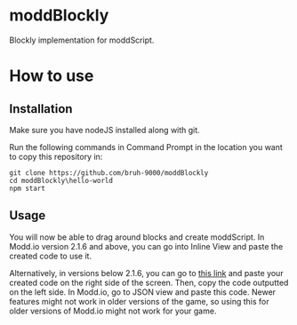# moddBlockly

Blockly implementation for moddScript.

# How to use

## Installation

Make sure you have nodeJS installed along with git.

Run the following commands in Command Prompt in the location you want to copy this repository in:

```
git clone https://github.com/bruh-9000/moddBlockly
cd moddBlockly\hello-world
npm start
```

## Usage

You will now be able to drag around blocks and create moddScript. In Modd.io version 2.1.6 and above, you can go into Inline View and paste the created code to use it.

Alternatively, in versions below 2.1.6, you can go to [this link](https://moddio.github.io/script-editor/iframe.html?id=textscripteditormultiline--editor&viewMode=story) and paste your created code on the right side of the screen. Then, copy the code outputted on the left side. In Modd.io, go to JSON view and paste this code. Newer features might not work in older versions of the game, so using this for older versions of Modd.io might not work for your game.
